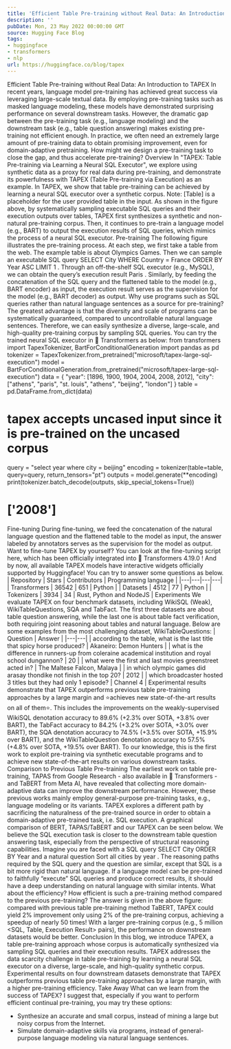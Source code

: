 ```yaml
---
title: 'Efficient Table Pre-training without Real Data: An Introduction to TAPEX'
description: ''
pubDate: Mon, 23 May 2022 00:00:00 GMT
source: Hugging Face Blog
tags:
- huggingface
- transformers
- nlp
url: https://huggingface.co/blog/tapex
---
```


Efficient Table Pre-training without Real Data: An Introduction to TAPEX
In recent years, language model pre-training has achieved great success via leveraging large-scale textual data. By employing pre-training tasks such as masked language modeling, these models have demonstrated surprising performance on several downstream tasks. However, the dramatic gap between the pre-training task (e.g., language modeling) and the downstream task (e.g., table question answering) makes existing pre-training not efficient enough. In practice, we often need an extremely large amount of pre-training data to obtain promising improvement, even for domain-adaptive pretraining. How might we design a pre-training task to close the gap, and thus accelerate pre-training?
Overview
In "TAPEX: Table Pre-training via Learning a Neural SQL Executor", we explore using synthetic data as a proxy for real data during pre-training, and demonstrate its powerfulness with TAPEX (Table Pre-training via Execution) as an example. In TAPEX, we show that table pre-training can be achieved by learning a neural SQL executor over a synthetic corpus.
Note: [Table] is a placeholder for the user provided table in the input.
As shown in the figure above, by systematically sampling executable SQL queries and their execution outputs over tables, TAPEX first synthesizes a synthetic and non-natural pre-training corpus. Then, it continues to pre-train a language model (e.g., BART) to output the execution results of SQL queries, which mimics the process of a neural SQL executor.
Pre-training
The following figure illustrates the pre-training process. At each step, we first take a table from the web. The example table is about Olympics Games. Then we can sample an executable SQL query SELECT City WHERE Country = France ORDER BY Year ASC LIMIT 1
. Through an off-the-shelf SQL executor (e.g., MySQL), we can obtain the query’s execution result Paris
. Similarly, by feeding the concatenation of the SQL query and the flattened table to the model (e.g., BART encoder) as input, the execution result serves as the supervision for the model (e.g., BART decoder) as output.
Why use programs such as SQL queries rather than natural language sentences as a source for pre-training? The greatest advantage is that the diversity and scale of programs can be systematically guaranteed, compared to uncontrollable natural language sentences. Therefore, we can easily synthesize a diverse, large-scale, and high-quality pre-training corpus by sampling SQL queries.
You can try the trained neural SQL executor in 🤗 Transformers as below:
from transformers import TapexTokenizer, BartForConditionalGeneration
import pandas as pd
tokenizer = TapexTokenizer.from_pretrained("microsoft/tapex-large-sql-execution")
model = BartForConditionalGeneration.from_pretrained("microsoft/tapex-large-sql-execution")
data = {
"year": [1896, 1900, 1904, 2004, 2008, 2012],
"city": ["athens", "paris", "st. louis", "athens", "beijing", "london"]
}
table = pd.DataFrame.from_dict(data)
# tapex accepts uncased input since it is pre-trained on the uncased corpus
query = "select year where city = beijing"
encoding = tokenizer(table=table, query=query, return_tensors="pt")
outputs = model.generate(**encoding)
print(tokenizer.batch_decode(outputs, skip_special_tokens=True))
# ['2008']
Fine-tuning
During fine-tuning, we feed the concatenation of the natural language question and the flattened table to the model as input, the answer labeled by annotators serves as the supervision for the model as output. Want to fine-tune TAPEX by yourself? You can look at the fine-tuning script here, which has been officially integrated into 🤗 Transformers 4.19.0
!
And by now, all available TAPEX models have interactive widgets officially supported by Huggingface! You can try to answer some questions as below.
| Repository | Stars | Contributors | Programming language |
|---|---|---|---|
| Transformers | 36542 | 651 | Python |
| Datasets | 4512 | 77 | Python |
| Tokenizers | 3934 | 34 | Rust, Python and NodeJS |
Experiments
We evaluate TAPEX on four benchmark datasets, including WikiSQL (Weak), WikiTableQuestions, SQA and TabFact. The first three datasets are about table question answering, while the last one is about table fact verification, both requiring joint reasoning about tables and natural language. Below are some examples from the most challenging dataset, WikiTableQuestions:
| Question | Answer |
|---|---|
| according to the table, what is the last title that spicy horse produced? | Akaneiro: Demon Hunters |
| what is the difference in runners-up from coleraine academical institution and royal school dungannon? | 20 |
| what were the first and last movies greenstreet acted in? | The Maltese Falcon, Malaya |
| in which olympic games did arasay thondike not finish in the top 20? | 2012 |
| which broadcaster hosted 3 titles but they had only 1 episode? | Channel 4 |
Experimental results demonstrate that TAPEX outperforms previous table pre-training approaches by a large margin and ⭐achieves new state-of-the-art results on all of them⭐. This includes the improvements on the weakly-supervised WikiSQL denotation accuracy to 89.6% (+2.3% over SOTA, +3.8% over BART), the TabFact accuracy to 84.2% (+3.2% over SOTA, +3.0% over BART), the SQA denotation accuracy to 74.5% (+3.5% over SOTA, +15.9% over BART), and the WikiTableQuestion denotation accuracy to 57.5% (+4.8% over SOTA, +19.5% over BART). To our knowledge, this is the first work to exploit pre-training via synthetic executable programs and to achieve new state-of-the-art results on various downstream tasks.
Comparison to Previous Table Pre-training
The earliest work on table pre-training, TAPAS from Google Research - also available in 🤗 Transformers - and TaBERT from Meta AI, have revealed that collecting more domain-adaptive data can improve the downstream performance. However, these previous works mainly employ general-purpose pre-training tasks, e.g., language modeling or its variants. TAPEX explores a different path by sacrificing the naturalness of the pre-trained source in order to obtain a domain-adaptive pre-trained task, i.e. SQL execution. A graphical comparison of BERT, TAPAS/TaBERT and our TAPEX can be seen below.
We believe the SQL execution task is closer to the downstream table question answering task, especially from the perspective of structural reasoning capabilities. Imagine you are faced with a SQL query SELECT City ORDER BY Year
and a natural question Sort all cities by year
. The reasoning paths required by the SQL query and the question are similar, except that SQL is a bit more rigid than natural language. If a language model can be pre-trained to faithfully “execute” SQL queries and produce correct results, it should have a deep understanding on natural language with similar intents.
What about the efficiency? How efficient is such a pre-training method compared to the previous pre-training? The answer is given in the above figure: compared with previous table pre-training method TaBERT, TAPEX could yield 2% improvement only using 2% of the pre-training corpus, achieving a speedup of nearly 50 times! With a larger pre-training corpus (e.g., 5 million <SQL, Table, Execution Result> pairs), the performance on downstream datasets would be better.
Conclusion
In this blog, we introduce TAPEX, a table pre-training approach whose corpus is automatically synthesized via sampling SQL queries and their execution results. TAPEX addresses the data scarcity challenge in table pre-training by learning a neural SQL executor on a diverse, large-scale, and high-quality synthetic corpus. Experimental results on four downstream datasets demonstrate that TAPEX outperforms previous table pre-training approaches by a large margin, with a higher pre-training efficiency.
Take Away
What can we learn from the success of TAPEX? I suggest that, especially if you want to perform efficient continual pre-training, you may try these options:
- Synthesize an accurate and small corpus, instead of mining a large but noisy corpus from the Internet.
- Simulate domain-adaptive skills via programs, instead of general-purpose language modeling via natural language sentences.